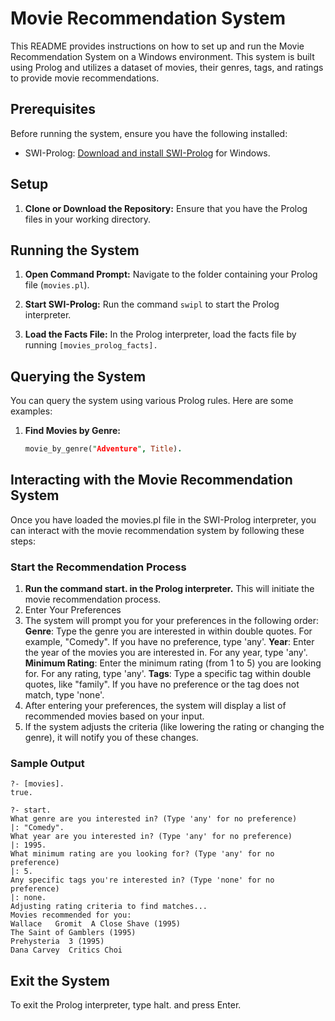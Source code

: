 # Movie Recommendation System

This README provides instructions on how to set up and run the Movie Recommendation System on a Windows environment. This system is built using Prolog and utilizes a dataset of movies, their genres, tags, and ratings to provide movie recommendations.

## Prerequisites

Before running the system, ensure you have the following installed:
- SWI-Prolog: [Download and install SWI-Prolog](https://www.swi-prolog.org/Download.html) for Windows.

## Setup

1. **Clone or Download the Repository:**
   Ensure that you have the Prolog files in your working directory.

## Running the System

1. **Open Command Prompt:**
   Navigate to the folder containing your Prolog file (`movies.pl`).

2. **Start SWI-Prolog:**
   Run the command `swipl` to start the Prolog interpreter.

3. **Load the Facts File:**
   In the Prolog interpreter, load the facts file by running `[movies_prolog_facts].`

## Querying the System

You can query the system using various Prolog rules. Here are some examples:

1. **Find Movies by Genre:**
   ```prolog
   movie_by_genre("Adventure", Title).

## Interacting with the Movie Recommendation System
Once you have loaded the movies.pl file in the SWI-Prolog interpreter, you can interact with the movie recommendation system by following these steps:

### Start the Recommendation Process
1. **Run the command start. in the Prolog interpreter.**
This will initiate the movie recommendation process.
2. Enter Your Preferences
3. The system will prompt you for your preferences in the following order:
**Genre**: Type the genre you are interested in within double quotes. For example, "Comedy". If you have no preference, type 'any'.
**Year**: Enter the year of the movies you are interested in. For any year, type 'any'.
**Minimum Rating**: Enter the minimum rating (from 1 to 5) you are looking for. For any rating, type 'any'.
**Tags**: Type a specific tag within double quotes, like "family". If you have no preference or the tag does not match, type 'none'.
4. After entering your preferences, the system will display a list of recommended movies based on your input.
5. If the system adjusts the criteria (like lowering the rating or changing the genre), it will notify you of these changes.

### Sample Output
```
?- [movies].
true.

?- start.
What genre are you interested in? (Type 'any' for no preference)
|: "Comedy".
What year are you interested in? (Type 'any' for no preference)
|: 1995.
What minimum rating are you looking for? (Type 'any' for no preference)
|: 5.
Any specific tags you're interested in? (Type 'none' for no preference)
|: none.
Adjusting rating criteria to find matches...
Movies recommended for you: 
Wallace   Gromit  A Close Shave (1995)
The Saint of Gamblers (1995)
Prehysteria  3 (1995)
Dana Carvey  Critics Choi
```
## Exit the System
To exit the Prolog interpreter, type halt. and press Enter.